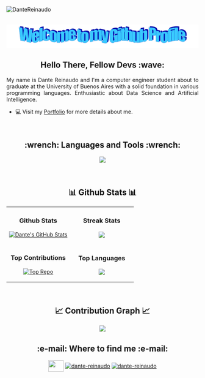 <p align="left">
  <img src="https://komarev.com/ghpvc/?username=DanteReinaudo&label=Profile%20views&color=3ac9fd&style=for-the-badge&logo=star" alt="DanteReinaudo" style="padding-right:20px;" />
</p>
<br />
<div align="center">
  <img src="/images/welcome.png?raw=true" style="max-width: 100%;" alt="Welcome to my Github Profile" />
  <br />
</div>

<!--Profile Count Badge-->
<!--Start Intro--> 
<h2 align="center"> Hello There, Fellow Devs :wave: </h2>
<p align="justify">My name is Dante Reinaudo and I'm a computer engineer student about to graduate at the University of Buenos Aires with a solid foundation in various programming languages. Enthusiastic about Data Science and Artificial Intelligence.</p> 

- 💻 Visit my [Portfolio](https://dantereinaudo.github.io/) for more details about me.
<!--End Intro-->
<br />


<h2 align="center"> :wrench: Languages and Tools :wrench:</h2>
<p align="center">
<img width="500px"  src="https://skillicons.dev/icons?i=py,c,java,js,ts,rust,solidity,html,css,matlab,linux,react,nodejs,express,fastapi,postgres,mongo,firebase,git,docker,tensorflow,sklearn&perline=11"  />
</p>

<br />

<!--Github stats Table--> 
<h2 align="center"> 📊 Github Stats 📊</h2>

<table width="100%">
  <tr>
    <td width="50%">
      <h3 align="center"><strong>Github Stats</strong></h3>
      <p align="center">
        <a href="https://github.com/DanteReinaudo">
          <img align="center" src="https://github-readme-stats.vercel.app/api?username=DanteReinaudo&hide=contribs&show_icons=true&line_height=27&count_private=true&title_color=ffffff&text_color=c9cacc&icon_color=2bbc8a&bg_color=1d1f21" alt="Dante's GitHub Stats" />
        </a>
      </p>
    </td>
    <td width="50%">
      <h3 align="center"><strong>Streak Stats</strong></h3>
      <p align="center">
        <a href="https://github.com/DanteReinaudo">
          <img align="center" src="https://github-readme-streak-stats.herokuapp.com/?user=DanteReinaudo&theme=dark&count_private=true&bg_color=0d1116&title_color=ce09ec&text_color=a4aacb&icon_color=007ec"   />
        </a>
      </p>
    </td>
  </tr>
  <tr>
    <td width="50%">
      <h3 align="center"><strong>Top Contributions</strong></h3>
      <p align="center">
        <a href="https://github.com/DanteReinaudo">
          <img align="center" src="https://github-contributor-stats.vercel.app/api?username=DanteReinaudo&limit=3&theme=dark&show_owner=true&combine_all_yearly_contributions=true" alt="Top Repo" />
        </a>
      </p>
    </td>
    <td width="50%">
      <h3 align="center"><strong>Top Languages</strong></h3>
      <p align="center">
         <a href="https://github.com/DanteReinaudo">
          <img align="center" src="https://github-readme-stats.vercel.app/api/top-langs/?username=DanteReinaudo&title_color=ffffff&text_color=c9cacc&hide=assembly,html,css&icon_color=2bbc8a&bg_color=1d1f21&langs_count=3" /></a>
        </a>
      </p>
    </td>
  </tr>
</table>
<br />

<!--Contribution Graph-->
<h2 align="center"> 📈 Contribution Graph 📈</h2>
<div align="center">
    <img src="https://github-readme-activity-graph.vercel.app/graph?username=DanteReinaudo&bg_color=161616&color=fdfdfd&line=f18701&point=d95b0c&area=true&hide_border=false" border-radius="15">
</div>
 

<h2 align="center">:e-mail:  Where to find me :e-mail: </h2>
<p align="center"> 
  <a href="https://github.com/DanteReinaudo" target="blank"> <img align="center" src="https://cdn.jsdelivr.net/npm/simple-icons@3.0.1/icons/github.svg" height="30" width="40" /></a> 
  <a href="https://www.linkedin.com/in/dante-reinaudo/" target="blank"><img align="center" src="https://cdn.jsdelivr.net/npm/simple-icons@3.0.1/icons/linkedin.svg" alt="dante-reinaudo" height="30" width="40" /></a>  
  <a href="https://www.instagram.com/dante.tabareski/?hl=es-la" target="blank"><img align="center" src="https://cdn.jsdelivr.net/npm/simple-icons@3.0.1/icons/instagram.svg" alt="dante-reinaudo" height="30" width="40" /></a>  
</p>


